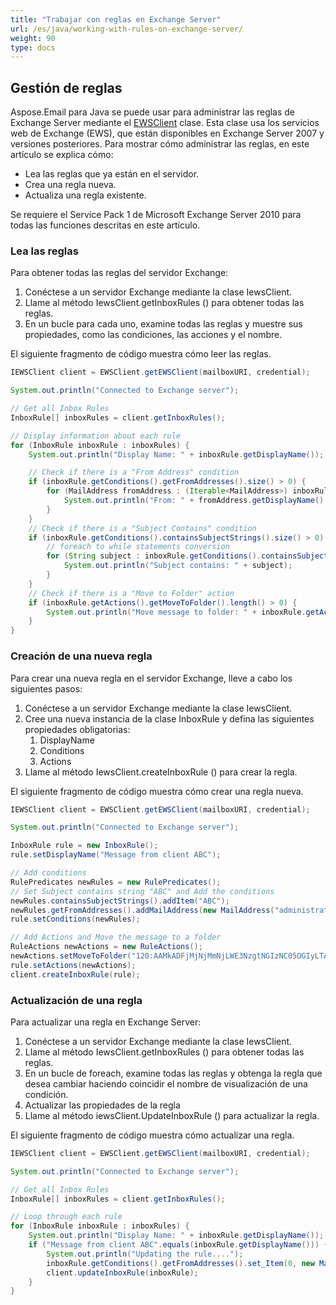 ```yaml
---
title: "Trabajar con reglas en Exchange Server"
url: /es/java/working-with-rules-on-exchange-server/
weight: 90
type: docs
---
```



## **Gestión de reglas**
Aspose.Email para Java se puede usar para administrar las reglas de Exchange Server mediante el [EWSClient](https://apireference.aspose.com/email/java/com.aspose.email/ewsclient) clase. Esta clase usa los servicios web de Exchange (EWS), que están disponibles en Exchange Server 2007 y versiones posteriores. Para mostrar cómo administrar las reglas, en este artículo se explica cómo:

- Lea las reglas que ya están en el servidor.
- Crea una regla nueva.
- Actualiza una regla existente.

Se requiere el Service Pack 1 de Microsoft Exchange Server 2010 para todas las funciones descritas en este artículo.
### **Lea las reglas**
Para obtener todas las reglas del servidor Exchange:

1. Conéctese a un servidor Exchange mediante la clase IewsClient.
1. Llame al método IewsClient.getInboxRules () para obtener todas las reglas.
1. En un bucle para cada uno, examine todas las reglas y muestre sus propiedades, como las condiciones, las acciones y el nombre.

El siguiente fragmento de código muestra cómo leer las reglas.



~~~Java
IEWSClient client = EWSClient.getEWSClient(mailboxURI, credential);

System.out.println("Connected to Exchange server");

// Get all Inbox Rules
InboxRule[] inboxRules = client.getInboxRules();

// Display information about each rule
for (InboxRule inboxRule : inboxRules) {
    System.out.println("Display Name: " + inboxRule.getDisplayName());

    // Check if there is a "From Address" condition
    if (inboxRule.getConditions().getFromAddresses().size() > 0) {
        for (MailAddress fromAddress : (Iterable<MailAddress>) inboxRule.getConditions().getFromAddresses()) {
            System.out.println("From: " + fromAddress.getDisplayName() + " - " + fromAddress.getAddress());
        }
    }
    // Check if there is a "Subject Contains" condition
    if (inboxRule.getConditions().containsSubjectStrings().size() > 0) {
        // foreach to while statements conversion
        for (String subject : inboxRule.getConditions().containsSubjectStrings()) {
            System.out.println("Subject contains: " + subject);
        }
    }
    // Check if there is a "Move to Folder" action
    if (inboxRule.getActions().getMoveToFolder().length() > 0) {
        System.out.println("Move message to folder: " + inboxRule.getActions().getMoveToFolder());
    }
}
~~~
### **Creación de una nueva regla**
Para crear una nueva regla en el servidor Exchange, lleve a cabo los siguientes pasos:

1. Conéctese a un servidor Exchange mediante la clase IewsClient.
1. Cree una nueva instancia de la clase InboxRule y defina las siguientes propiedades obligatorias:
   1. DisplayName
   1. Conditions
   1. Actions
1. Llame al método IewsClient.createInboxRule () para crear la regla.

El siguiente fragmento de código muestra cómo crear una regla nueva.



~~~Java
IEWSClient client = EWSClient.getEWSClient(mailboxURI, credential);

System.out.println("Connected to Exchange server");

InboxRule rule = new InboxRule();
rule.setDisplayName("Message from client ABC");

// Add conditions
RulePredicates newRules = new RulePredicates();
// Set Subject contains string "ABC" and Add the conditions
newRules.containsSubjectStrings().addItem("ABC");
newRules.getFromAddresses().addMailAddress(new MailAddress("administrator@ex2010.local", true));
rule.setConditions(newRules);

// Add Actions and Move the message to a folder
RuleActions newActions = new RuleActions();
newActions.setMoveToFolder("120:AAMkADFjMjNjMmNjLWE3NzgtNGIzNC05OGIyLTAwNTgzNjRhN2EzNgAuAAAAAABbwP+Tkhs0TKx1GMf0D/cPAQD2lptUqri0QqRtJVHwOKJDAAACL5KNAAA=AQAAAA==");
rule.setActions(newActions);
client.createInboxRule(rule);
~~~
### **Actualización de una regla**
Para actualizar una regla en Exchange Server:

1. Conéctese a un servidor Exchange mediante la clase IewsClient.
1. Llame al método IewsClient.getInboxRules () para obtener todas las reglas.
1. En un bucle de foreach, examine todas las reglas y obtenga la regla que desea cambiar haciendo coincidir el nombre de visualización de una condición.
1. Actualizar las propiedades de la regla
1. Llame al método iewsClient.UpdateInboxRule () para actualizar la regla.

El siguiente fragmento de código muestra cómo actualizar una regla.



~~~Java
IEWSClient client = EWSClient.getEWSClient(mailboxURI, credential);

System.out.println("Connected to Exchange server");

// Get all Inbox Rules
InboxRule[] inboxRules = client.getInboxRules();

// Loop through each rule
for (InboxRule inboxRule : inboxRules) {
    System.out.println("Display Name: " + inboxRule.getDisplayName());
    if ("Message from client ABC".equals(inboxRule.getDisplayName())) {
        System.out.println("Updating the rule....");
        inboxRule.getConditions().getFromAddresses().set_Item(0, new MailAddress("administrator@ex2010.local", true));
        client.updateInboxRule(inboxRule);
    }
}
~~~